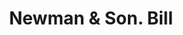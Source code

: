 ---
doi: 10.7916/D8Q25BBR
date_other: '1890'
date_other_textual: 1890-1899
form: printed ephemera
genre:
- Invoices
name:
- Newman & Son
object_in_context_url: https://biggert.cul.columbia.edu/items/view/ave_biggert_00918
subject_hierarchical_geographic:
- Fairport, New York, United States
subject_name:
- Newman & Son
title: Newman & Son. Bill
sort_title: Newman & Son. Bill
call_number: ave_biggert_00918
coordinates:
- 43.099444444444444,-77.44305555555556
pid: ave_biggert_00918
identifiers: ave_biggert_00918
permalink: /biggert/ave_biggert_00918/
layout: iiif-image-page
---